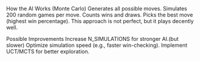 How the AI Works (Monte Carlo)
Generates all possible moves.
Simulates 200 random games per move.
Counts wins and draws.
Picks the best move (highest win percentage).
This approach is not perfect, but it plays decently well.




Possible Improvements
Increase N_SIMULATIONS for stronger AI.(but slower)
Optimize simulation speed (e.g., faster win-checking). 
Implement UCT/MCTS for better exploration.